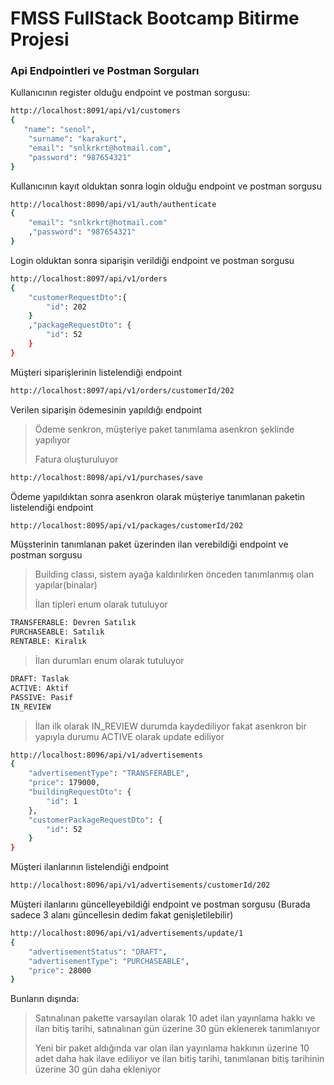 # FMSS FullStack Bootcamp Bitirme Projesi
### Api Endpointleri ve Postman Sorguları

Kullanıcının register olduğu endpoint ve postman sorgusu:
```sh
http://localhost:8091/api/v1/customers
{
   "name": "senol",
    "surname": "karakurt",
    "email": "snlkrkrt@hotmail.com",
    "password": "987654321"
}
```

Kullanıcının kayıt olduktan sonra login olduğu endpoint ve postman sorgusu
```sh
http://localhost:8090/api/v1/auth/authenticate
{
    "email": "snlkrkrt@hotmail.com"
    ,"password": "987654321"
}
```

Login olduktan sonra siparişin verildiği endpoint ve postman sorgusu
```sh
http://localhost:8097/api/v1/orders
{
    "customerRequestDto":{
        "id": 202
    }
    ,"packageRequestDto": {
        "id": 52
    }
}
```

Müşteri siparişlerinin listelendiği endpoint
```sh
http://localhost:8097/api/v1/orders/customerId/202
```

Verilen siparişin ödemesinin yapıldığı endpoint
> Ödeme senkron, müşteriye paket tanımlama asenkron şeklinde yapılıyor
> 
> Fatura oluşturuluyor
```sh
http://localhost:8098/api/v1/purchases/save
```

Ödeme yapıldıktan sonra asenkron olarak müşteriye tanımlanan paketin listelendiği endpoint
```sh
http://localhost:8095/api/v1/packages/customerId/202
```

Müşsterinin tanımlanan paket üzerinden ilan verebildiği endpoint ve postman sorgusu
> Building classı, sistem ayağa kaldırılırken önceden tanımlanmış olan yapılar(binalar)
> 
> İlan tipleri enum olarak tutuluyor
```sh
TRANSFERABLE: Devren Satılık
PURCHASEABLE: Satılık
RENTABLE: Kiralık
```
> İlan durumları enum olarak tutuluyor
```sh
DRAFT: Taslak
ACTIVE: Aktif
PASSIVE: Pasif
IN_REVIEW
```
> İlan ilk olarak IN_REVIEW durumda kaydediliyor fakat asenkron bir yapıyla durumu ACTIVE olarak update ediliyor
```sh
http://localhost:8096/api/v1/advertisements
{
    "advertisementType": "TRANSFERABLE",
    "price": 179000,
    "buildingRequestDto": {
        "id": 1
    },
    "customerPackageRequestDto": {
        "id": 52
    }
}
```

Müşteri ilanlarının listelendiği endpoint
```sh
http://localhost:8096/api/v1/advertisements/customerId/202
```

Müşteri ilanlarını güncelleyebildiği endpoint ve postman sorgusu
(Burada sadece 3 alanı güncellesin dedim fakat genişletilebilir)
```sh
http://localhost:8096/api/v1/advertisements/update/1
{
    "advertisementStatus": "DRAFT",
    "advertisementType": "PURCHASEABLE",
    "price": 28000
}
```

Bunların dışında:
> Satınalınan pakette varsayılan olarak 10 adet ilan yayınlama hakkı ve ilan bitiş tarihi, satınalınan gün üzerine 30 gün eklenerek tanımlanıyor
> 
> Yeni bir paket aldığında var olan ilan yayınlama hakkının üzerine 10 adet daha hak ilave ediliyor ve ilan bitiş tarihi, tanımlanan bitiş tarihinin üzerine 30 gün daha ekleniyor